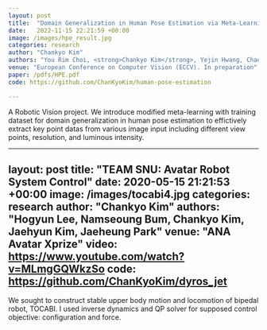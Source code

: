 ```yaml
---
layout: post
title:  "Domain Generalization in Human Pose Estimation via Meta-Learning"
date:   2022-11-15 22:21:59 +00:00
image: /images/hpe_result.jpg
categories: research
author: "Chankyo Kim"
authors: "You Rim Choi, <strong>Chankyo Kim</strong>, Yejin Hwang, Chae Song Park, Joonseok Lee"
venue: "European Conference on Computer Vision (ECCV). In preparation"
paper: /pdfs/HPE.pdf
code: https://github.com/ChanKyoKim/human-pose-estimation

---
```


A Robotic Vision project. We introduce modified meta-learning with training dataset for domain generalization in human pose estimation to effictively extract key point datas from various image input including different view points, resolution, and luminous intensity.

---
layout: post
title:  "TEAM SNU: Avatar Robot System Control"
date:   2020-05-15 21:21:53 +00:00
image: /images/tocabi4.jpg
categories: research
author: "Chankyo Kim"
authors: "Hogyun Lee, Namseoung Bum, <strong>Chankyo Kim</strong>, Jaehyun Kim, Jaeheung Park"
venue: "ANA Avatar Xprize"
video: https://www.youtube.com/watch?v=MLmgGQWkzSo
code: https://github.com/ChanKyoKim/dyros_jet
---

We sought to construct stable upper body motion and locomotion of bipedal robot, TOCABI. I used inverse dynamics and QP solver for supposed control objective: configuration and force.
